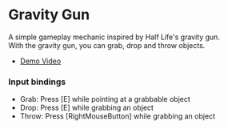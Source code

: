 # Gravity Gun
A simple gameplay mechanic inspired by Half Life's gravity gun.  
With the gravity gun, you can grab, drop and throw objects.

- [Demo Video](https://youtu.be/3x4YbM2H1eY)

### Input bindings
- Grab: Press [E] while pointing at a grabbable object
- Drop: Press [E] while grabbing an object
- Throw: Press [RightMouseButton] while grabbing an object
